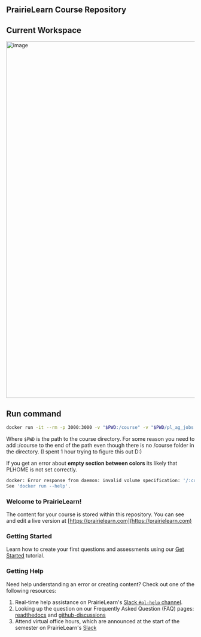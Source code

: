 ## PrairieLearn Course Repository

## Current Workspace
<img width="1464" height="954" alt="image" src="https://github.com/user-attachments/assets/3b78d1c9-f57c-4208-aa31-f257bd5e48ab" />


## Run command

```bash
docker run -it --rm -p 3000:3000 -v "$PWD:/course" -v "$PWD/pl_ag_jobs:/jobs" -e HOST_JOBS_DIR="$PWD/pl_ag_jobs" -v /var/run/docker.sock:/var/run/docker.sock --add-host=host.docker.internal:172.17.0.1 prairielearn/prairielearn
```

Where `$PWD` is the path to the course directory. For some reason you need to add :/course to the end of the path even though there is no /course folder in the directory. (I spent 1 hour trying to figure this out D:)

If you get an error about **empty section between colors** its likely that PLHOME is not set correctly.

```bash
docker: Error response from daemon: invalid volume specification: '/:course': invalid mount config for type "bind": invalid mount path: 'course' mount path must be absolute.
See 'docker run --help'.
```

### Welcome to PrairieLearn!

The content for your course is stored within this repository.
You can see and edit a live version at [https://prairielearn.com](https://prairielearn.com)

### Getting Started

Learn how to create your first questions and assessments using our [Get Started](https://prairielearn.readthedocs.io/en/latest/getStarted/) tutorial.

### Getting Help

Need help understanding an error or creating content? Check out one of the following resources:

1. Real-time help assistance on PrairieLearn's [Slack `#pl-help` channel](https://prairielearn.com/slack).
1. Looking up the question on our Frequently Asked Question (FAQ) pages: [readthedocs](https://prairielearn.readthedocs.io/en/latest/faq/) and [github-discussions](https://github.com/PrairieLearn/PrairieLearn/discussions/categories/q-a)
1. Attend virtual office hours, which are announced at the start of the
   semester on PrairieLearn's [Slack](https://prairielearn.com/slack)

